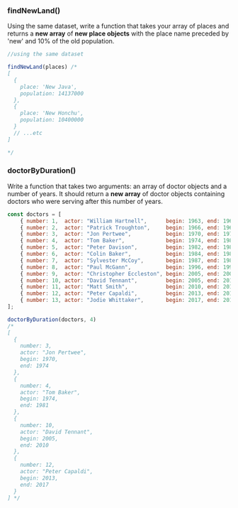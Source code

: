 
### findNewLand()

Using the same dataset, write a function that takes your array of places and returns a **new array** of **new place objects** with the place name preceded by 'new' and 10% of the old population.

```js
//using the same dataset

findNewLand(places) /*
[
  {
    place: 'New Java',
    population: 14137000
  },
  {
    place: 'New Honchu',
    population: 10400000
  }
  // ...etc
]

*/
```

### doctorByDuration() 

Write a function that takes two arguments: an array of doctor objects and a number of years. It should return a **new array** of doctor objects containing doctors who were serving after this number of years. 

```js
const doctors = [
    { number: 1,  actor: "William Hartnell",      begin: 1963, end: 1966 },
    { number: 2,  actor: "Patrick Troughton",     begin: 1966, end: 1969 },
    { number: 3,  actor: "Jon Pertwee",           begin: 1970, end: 1974 },
    { number: 4,  actor: "Tom Baker",             begin: 1974, end: 1981 },
    { number: 5,  actor: "Peter Davison",         begin: 1982, end: 1984 },
    { number: 6,  actor: "Colin Baker",           begin: 1984, end: 1986 },
    { number: 7,  actor: "Sylvester McCoy",       begin: 1987, end: 1989 },
    { number: 8,  actor: "Paul McGann",           begin: 1996, end: 1996 },
    { number: 9,  actor: "Christopher Eccleston", begin: 2005, end: 2005 },
    { number: 10, actor: "David Tennant",         begin: 2005, end: 2010 },
    { number: 11, actor: "Matt Smith",            begin: 2010, end: 2013 },
    { number: 12, actor: "Peter Capaldi",         begin: 2013, end: 2017 },
    { number: 13, actor: "Jodie Whittaker",       begin: 2017, end: 2017 } 
];

doctorByDuration(doctors, 4) 
/* 
[
  {
    number: 3,  
    actor: "Jon Pertwee", 
    begin: 1970, 
    end: 1974
  },
  {
    number: 4,  
    actor: "Tom Baker",             
    begin: 1974, 
    end: 1981
  },
  { 
    number: 10, 
    actor: "David Tennant",  
    begin: 2005, 
    end: 2010 
  },
  { 
    number: 12,
    actor: "Peter Capaldi",
    begin: 2013,
    end: 2017 
  }
] */
```